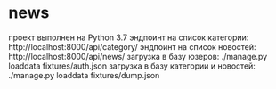 # news
проект выполнен на Python 3.7
эндпоинт на список категории: http://localhost:8000/api/category/ 
эндпоинт на список новостей: http://localhost:8000/api/news/
загрузка в базу юзеров: ./manage.py loaddata fixtures/auth.json 
загрузка в базу категории и новостей: ./manage.py loaddata fixtures/dump.json 
